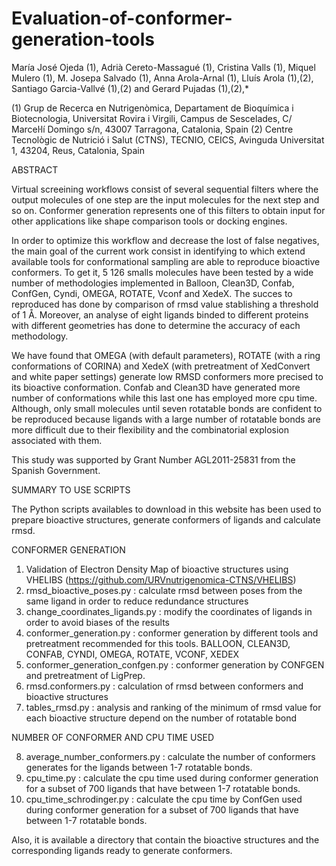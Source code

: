 Evaluation-of-conformer-generation-tools
========================================

María José Ojeda (1), Adrià Cereto-Massagué (1), Cristina Valls (1), Miquel Mulero (1), M. Josepa Salvado (1), Anna Arola-Arnal (1), Lluís Arola (1),(2), Santiago Garcia-Vallvé (1),(2) and Gerard Pujadas (1),(2),*

(1) Grup de Recerca en Nutrigenòmica, Departament de Bioquímica i Biotecnologia, Universitat Rovira i Virgili, Campus de Sescelades, C/ Marceŀlí Domingo s/n, 43007 Tarragona, Catalonia, Spain
(2) Centre Tecnològic de Nutrició i Salut (CTNS), TECNIO, CEICS, Avinguda Universitat 1, 43204, Reus, Catalonia, Spain

ABSTRACT

Virtual screeining workflows consist of several sequential filters where the output molecules of one step are the input molecules for the next step and so on. Conformer generation represents one of this filters to obtain input for other applications like shape comparison tools or docking engines. 

In order to optimize this workflow and decrease the lost of false negatives, the main goal of the current work consist in identifying to which extend available tools for conformational sampling are able to reproduce bioactive conformers. To get it, 5 126 smalls molecules have been tested by a wide number of methodologies implemented in Balloon, Clean3D, Confab, ConfGen, Cyndi, OMEGA, ROTATE, Vconf and XedeX. The succes to reproduced has done by comparison of rmsd value stablishing a threshold of 1 Å. Moreover, an analyse of eight ligands binded to different proteins with different geometries has done to determine the accuracy of each methodology. 

We have found that OMEGA (with default parameters), ROTATE (with a ring conformations of CORINA) and XedeX (with pretreatment of XedConvert and white paper settings) generate low RMSD conformers more precised to its bioactive conformation. Confab and Clean3D have generated more number of conformations while this last one has employed more cpu time. Although, only small molecules until seven rotatable bonds are confident to be reproduced because ligands with a large number of rotatable bonds are more difficult due to their flexibility and the combinatorial explosion associated with them.

This study was supported by Grant Number AGL2011-25831 from the Spanish Government. 


SUMMARY TO USE SCRIPTS

The Python scripts availables to download in this website has been used to prepare bioactive structures, generate conformers of ligands and calculate rmsd. 

CONFORMER GENERATION

1. Validation of Electron Density Map of bioactive structures using VHELIBS (https://github.com/URVnutrigenomica-CTNS/VHELIBS)
2. rmsd_bioactive_poses.py : calculate rmsd between poses from the same ligand in order to reduce redundance structures
3. change_coordinates_ligands.py : modify the coordinates of ligands in order to avoid biases of the results
4. conformer_generation.py : conformer generation by different tools and pretreatment recommended for this tools. BALLOON, CLEAN3D, CONFAB, CYNDI, OMEGA, ROTATE, VCONF, XEDEX
5. conformer_generation_confgen.py : conformer generation by CONFGEN and pretreatment of LigPrep.
6. rmsd.conformers.py  : calculation of rmsd between conformers and bioactive structures
7. tables_rmsd.py  :  analysis and ranking of the minimum of rmsd value for each bioactive structure depend on the number of rotatable bond

NUMBER OF CONFORMER AND CPU TIME USED

8. average_number_conformers.py  : calculate the number of conformers generates for the ligands between 1-7 rotatable bonds. 
9. cpu_time.py  : calculate the cpu time used during conformer generation for a subset of 700 ligands that have between 1-7 rotatable bonds. 
10. cpu_time_schrodinger.py  : calculate the cpu time by ConfGen used during conformer generation for a subset of 700 ligands that have between 1-7 rotatable bonds. 

Also, it is available a directory that contain the bioactive structures and the corresponding ligands ready to generate conformers. 
